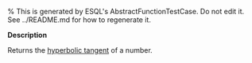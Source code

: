 % This is generated by ESQL's AbstractFunctionTestCase. Do not edit it. See ../README.md for how to regenerate it.

**Description**

Returns the [hyperbolic tangent](https://en.wikipedia.org/wiki/Hyperbolic_functions) of a number.

